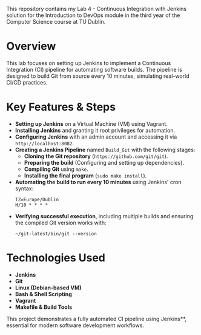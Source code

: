 This repository contains my Lab 4 - Continuous Integration with Jenkins solution for the Introduction to DevOps module in the third year of the Computer Science course at TU Dublin. 

# Overview  

This lab focuses on setting up Jenkins to implement a Continuous Integration (CI) pipeline for automating software builds. The pipeline is designed to build Git from source every 10 minutes, simulating real-world CI/CD practices.

# Key Features & Steps

- **Setting up Jenkins** on a Virtual Machine (VM) using Vagrant.
- **Installing Jenkins** and granting it root privileges for automation.
- **Configuring Jenkins** with an admin account and accessing it via `http://localhost:8082`.
- **Creating a Jenkins Pipeline** named `Build_Git` with the following stages:
  - **Cloning the Git repository** (`https://github.com/git/git`).
  - **Preparing the build** (Configuring and setting up dependencies).
  - **Compiling Git** using `make`.
  - **Installing the final program** (`sudo make install`).
- **Automating the build to run every 10 minutes** using Jenkins' cron syntax:  
  ```  
  TZ=Europe/Dublin  
  H/10 * * * *  
  ```
- **Verifying successful execution**, including multiple builds and ensuring the compiled Git version works with:  
  ```  
  ~/git-latest/bin/git --version  
  ```
  
# Technologies Used

- **Jenkins**
- **Git**
- **Linux (Debian-based VM)**
- **Bash & Shell Scripting**
- **Vagrant**
- **Makefile & Build Tools**

This project demonstrates a fully automated CI pipeline using Jenkins**, essential for modern software development workflows.
